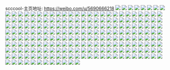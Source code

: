 scccool-主页地址: https://weibo.com/u/5690666218 
![](https://wx4.sinaimg.cn/mw2000/006d7sf0ly1h93l35ix06j31sc2dsx6q.jpg) 
![](https://wx4.sinaimg.cn/mw2000/006d7sf0ly1h93l3aom76j31sc2ds1kz.jpg) 
![](https://wx4.sinaimg.cn/mw2000/006d7sf0gy1h92odxw5f5j32c0340x6q.jpg) 
![](https://wx4.sinaimg.cn/mw2000/006d7sf0gy1h92odz0fo3j324j2u1b29.jpg) 
![](https://wx4.sinaimg.cn/mw2000/006d7sf0gy1h92oe2dem5j32ae31vnpe.jpg) 
![](https://wx4.sinaimg.cn/mw2000/006d7sf0gy1h92oe5q5u6j32b032pqv5.jpg) 
![](https://wx4.sinaimg.cn/mw2000/006d7sf0gy1h92oe9qcxcj328v2zunpe.jpg) 
![](https://wx4.sinaimg.cn/mw2000/006d7sf0gy1h92odud3zjj32c0340x6q.jpg) 
![](https://wx4.sinaimg.cn/mw2000/006d7sf0gy1h92oeac0o4j30wi1kvwon.jpg) 
![](https://wx4.sinaimg.cn/mw2000/006d7sf0gy1h92oefxljlj32c0340qv6.jpg) 
![](https://wx4.sinaimg.cn/mw2000/006d7sf0gy1h8wmzx0xhgj32852yv4qq.jpg) 
![](https://wx4.sinaimg.cn/mw2000/006d7sf0gy1h8wmzzmnbnj32852yvhdu.jpg) 
![](https://wx4.sinaimg.cn/mw2000/006d7sf0gy1h8wn01pak2j328a2z2e82.jpg) 
![](https://wx4.sinaimg.cn/mw2000/006d7sf0gy1h8wn09y51jj324z2unqv6.jpg) 
![](https://wx4.sinaimg.cn/mw2000/006d7sf0gy1h8u14yvfbhj31zr1zr7wi.jpg) 
![](https://wx4.sinaimg.cn/mw2000/006d7sf0gy1h8u153nwlcj31sc2dsx6p.jpg) 
![](https://wx4.sinaimg.cn/mw2000/006d7sf0gy1h8u15l6x7yj31t71t7qv5.jpg) 
![](https://wx4.sinaimg.cn/mw2000/006d7sf0gy1h8gkjcb2k6j325f2v9hdu.jpg) 
![](https://wx4.sinaimg.cn/mw2000/006d7sf0gy1h8gki8w94lj30wh16rqah.jpg) 
![](https://wx4.sinaimg.cn/mw2000/006d7sf0gy1h8gkiqo6xcj326f2wkhdu.jpg) 
![](https://wx4.sinaimg.cn/mw2000/006d7sf0gy1h8gkjddleij30wi1ycwrf.jpg) 
![](https://wx4.sinaimg.cn/mw2000/006d7sf0gy1h8gkje54nuj30wi1ycdm6.jpg) 
![](https://wx4.sinaimg.cn/mw2000/006d7sf0gy1h8gkhqyu7yj30wi1ycx6p.jpg) 
![](https://wx4.sinaimg.cn/mw2000/006d7sf0gy1h88hr6p2pmj31jk2bce81.jpg) 
![](https://wx4.sinaimg.cn/mw2000/006d7sf0gy1h88hpm11p0j31jk2bce81.jpg) 
![](https://wx4.sinaimg.cn/mw2000/006d7sf0gy1h88hpygwgvj31jk2bce81.jpg) 
![](https://wx4.sinaimg.cn/mw2000/006d7sf0gy1h88hp49vkkj30rv1dkalh.jpg) 
![](https://wx4.sinaimg.cn/mw2000/006d7sf0gy1h88hrknhg5j335s23xhdt.jpg) 
![](https://wx4.sinaimg.cn/mw2000/006d7sf0gy1h88hs40r0ej31jk2bchdt.jpg) 
![](https://wx4.sinaimg.cn/mw2000/006d7sf0gy1h88hsum37tj31sc1sce81.jpg) 
![](https://wx4.sinaimg.cn/mw2000/006d7sf0gy1h88hsiit63j314x14x18y.jpg) 
![](https://wx4.sinaimg.cn/mw2000/006d7sf0gy1h88hsomhnsj319e19e7o4.jpg) 
![](https://wx4.sinaimg.cn/mw2000/006d7sf0gy1h86a3z3j40j31jk2bc4qq.jpg) 
![](https://wx4.sinaimg.cn/mw2000/006d7sf0gy1h86a4vn0jcj318g0tnqia.jpg) 
![](https://wx4.sinaimg.cn/mw2000/006d7sf0gy1h86a4539mgj31jk2bckjm.jpg) 
![](https://wx4.sinaimg.cn/mw2000/006d7sf0gy1h86a4c8wl0j323u35snpe.jpg) 
![](https://wx4.sinaimg.cn/mw2000/006d7sf0gy1h86a4x1pelj31jl2bcb29.jpg) 
![](https://wx4.sinaimg.cn/mw2000/006d7sf0gy1h86a4fo1rrj31ek23uhdt.jpg) 
![](https://wx4.sinaimg.cn/mw2000/006d7sf0gy1h86a4trss8j323u35sx6q.jpg) 
![](https://wx4.sinaimg.cn/mw2000/006d7sf0gy1h86a463mqbj31fm25f4qp.jpg) 
![](https://wx4.sinaimg.cn/mw2000/006d7sf0gy1h83erpkui4j31sc1schdt.jpg) 
![](https://wx4.sinaimg.cn/mw2000/006d7sf0gy1h83es2divpj32c02c0hdu.jpg) 
![](https://wx4.sinaimg.cn/mw2000/006d7sf0gy1h83es6j07jj31sc1scqv5.jpg) 
![](https://wx4.sinaimg.cn/mw2000/006d7sf0gy1h83eru9tpaj317r1mcaqx.jpg) 
![](https://wx4.sinaimg.cn/mw2000/006d7sf0gy1h7qm5fw6nvj322k2rfe81.jpg) 
![](https://wx4.sinaimg.cn/mw2000/006d7sf0gy1h7qm67ddpsj32c0340qui.jpg) 
![](https://wx4.sinaimg.cn/mw2000/006d7sf0gy1h7qm5sh6nrj31sc2dsu0y.jpg) 
![](https://wx4.sinaimg.cn/mw2000/006d7sf0gy1h7pv2i2kykj32c0340x6p.jpg) 
![](https://wx4.sinaimg.cn/mw2000/006d7sf0gy1h7pv2kdzf8j32c02c0b2b.jpg) 
![](https://wx4.sinaimg.cn/mw2000/006d7sf0gy1h7pv2lvmmnj32c0340qv5.jpg) 
![](https://wx4.sinaimg.cn/mw2000/006d7sf0gy1h7pv2qfuovj31sc1sce81.jpg) 
![](https://wx4.sinaimg.cn/mw2000/006d7sf0gy1h7pv2oz72yj32c03407wi.jpg) 
![](https://wx4.sinaimg.cn/mw2000/006d7sf0gy1h7pv23q4e2j31sc2ds1ky.jpg) 
![](https://wx4.sinaimg.cn/mw2000/006d7sf0gy1h7oslms0ytj32c0340kjm.jpg) 
![](https://wx4.sinaimg.cn/mw2000/006d7sf0gy1h7osyi5y1uj32c0340npe.jpg) 
![](https://wx4.sinaimg.cn/mw2000/006d7sf0gy1h7oslzm4hzj32c0340qj8.jpg) 
![](https://wx4.sinaimg.cn/mw2000/006d7sf0gy1h7osm5ojc1j32c0340e82.jpg) 
![](https://wx4.sinaimg.cn/mw2000/006d7sf0gy1h7osldog6fj32c0340e83.jpg) 
![](https://wx4.sinaimg.cn/mw2000/006d7sf0gy1h7osmh0it3j32c0340qv7.jpg) 
![](https://wx4.sinaimg.cn/mw2000/006d7sf0gy1h7osn1o93sj32c0340npf.jpg) 
![](https://wx4.sinaimg.cn/mw2000/006d7sf0gy1h7osyf0mjgj32c0340kjm.jpg) 
![](https://wx4.sinaimg.cn/mw2000/006d7sf0gy1h7osmrbnmfj32c0340qv6.jpg) 
![](https://wx4.sinaimg.cn/mw2000/006d7sf0gy1h7jpg3dhgsj326r26r1kz.jpg) 
![](https://wx4.sinaimg.cn/mw2000/006d7sf0gy1h7jpf1fbadj30zu1gwqpe.jpg) 
![](https://wx4.sinaimg.cn/mw2000/006d7sf0gy1h7jpgchitoj31900u0qhk.jpg) 
![](https://wx4.sinaimg.cn/mw2000/006d7sf0gy1h7jpesq40gj32o03k07wj.jpg) 
![](https://wx4.sinaimg.cn/mw2000/006d7sf0gy1h7jpgbjfsyj32c02c0qv5.jpg) 
![](https://wx4.sinaimg.cn/mw2000/006d7sf0gy1h7jpgdkophj31900u04ft.jpg) 
![](https://wx4.sinaimg.cn/mw2000/006d7sf0gy1h7fl0kl2ezj329e30je82.jpg) 
![](https://wx4.sinaimg.cn/mw2000/006d7sf0gy1h7fl0i2w20j329f30kb2a.jpg) 
![](https://wx4.sinaimg.cn/mw2000/006d7sf0gy1h7dbe9unoxj315a1kwgoq.jpg) 
![](https://wx4.sinaimg.cn/mw2000/006d7sf0gy1h7dbdxasqsj312u1gxwuh.jpg) 
![](https://wx4.sinaimg.cn/mw2000/006d7sf0gy1h7dbeavayrj315j1kw77j.jpg) 
![](https://wx4.sinaimg.cn/mw2000/006d7sf0gy1h7dbe54h18j32dc1kwnpd.jpg) 
![](https://wx4.sinaimg.cn/mw2000/006d7sf0gy1h7dbeesw9pj32dc1kwkjl.jpg) 
![](https://wx4.sinaimg.cn/mw2000/006d7sf0gy1h7dbe8a2tyj32dc1kwdkl.jpg) 
![](https://wx4.sinaimg.cn/mw2000/006d7sf0gy1h7dbe5vegdj312k1hl4d8.jpg) 
![](https://wx4.sinaimg.cn/mw2000/006d7sf0gy1h7dbe17ursj32dc1kwqv5.jpg) 
![](https://wx4.sinaimg.cn/mw2000/006d7sf0gy1h7dbefpeoyj315j1kwdy9.jpg) 
![](https://wx4.sinaimg.cn/mw2000/006d7sf0gy1h7c76jxx5mj30kb0sg43j.jpg) 
![](https://wx4.sinaimg.cn/mw2000/006d7sf0gy1h7c76j7tcgj30ka0sg43a.jpg) 
![](https://wx4.sinaimg.cn/mw2000/006d7sf0gy1h7c76ko8xsj30ka0sojv3.jpg) 
![](https://wx4.sinaimg.cn/mw2000/006d7sf0gy1h7c76l82phj30ow0yuq8f.jpg) 
![](https://wx4.sinaimg.cn/mw2000/006d7sf0gy1h7c76m83vzj30kb0sgafd.jpg) 
![](https://wx4.sinaimg.cn/mw2000/006d7sf0gy1h77ho2lo2gj31r62c8azg.jpg) 
![](https://wx4.sinaimg.cn/mw2000/006d7sf0gy1h77hnq5n43j323k2srnpe.jpg) 
![](https://wx4.sinaimg.cn/mw2000/006d7sf0gy1h77hnunbeyj323t2t3kjm.jpg) 
![](https://wx4.sinaimg.cn/mw2000/006d7sf0gy1h77hnxqnbqj324u2ug4qq.jpg) 
![](https://wx4.sinaimg.cn/mw2000/006d7sf0gy1h77ho4yxiej30wi13ytde.jpg) 
![](https://wx4.sinaimg.cn/mw2000/006d7sf0gy1h77hnz56zhj32c0340tdq.jpg) 
![](https://wx4.sinaimg.cn/mw2000/006d7sf0gy1h77ho125idj32782xme82.jpg) 
![](https://wx4.sinaimg.cn/mw2000/006d7sf0gy1h77hnn7xo5j326h2wnx6q.jpg) 
![](https://wx4.sinaimg.cn/mw2000/006d7sf0gy1h77hns1fn0j31ub2gf7wh.jpg) 
![](https://wx4.sinaimg.cn/mw2000/006d7sf0gy1h729iwzc89j32c02c0b2a.jpg) 
![](https://wx4.sinaimg.cn/mw2000/006d7sf0gy1h729j21qr5j30u00u0anx.jpg) 
![](https://wx4.sinaimg.cn/mw2000/006d7sf0gy1h729j7rde5j31tf2f87wh.jpg) 
![](https://wx4.sinaimg.cn/mw2000/006d7sf0gy1h729j5768uj32c02c0kjm.jpg) 
![](https://wx4.sinaimg.cn/mw2000/006d7sf0gy1h71sj2oj79j32c02c0qv5.jpg) 
![](https://wx4.sinaimg.cn/mw2000/006d7sf0gy1h71sj56ha2j32c02c0qv5.jpg) 
![](https://wx4.sinaimg.cn/mw2000/006d7sf0gy1h71sjaqk53j32c02c0npe.jpg) 
![](https://wx4.sinaimg.cn/mw2000/006d7sf0gy1h6xr1vui3wj317h17h79f.jpg) 
![](https://wx4.sinaimg.cn/mw2000/006d7sf0gy1h6xr1waq1lj30tc0sxwfr.jpg) 
![](https://wx4.sinaimg.cn/mw2000/006d7sf0gy1h6xr1yfzo7j30u00u01kx.jpg) 
![](https://wx4.sinaimg.cn/mw2000/006d7sf0gy1h6xr1wyx7lj30u00u00v2.jpg) 
![](https://wx4.sinaimg.cn/mw2000/006d7sf0gy1h6xr1yy4s3j30u00u0k1e.jpg) 
![](https://wx4.sinaimg.cn/mw2000/006d7sf0gy1h6xr1sxt9ij31hc1hc40f.jpg) 
![](https://wx4.sinaimg.cn/mw2000/006d7sf0gy1h6xr1uw2h3j30sg0sg75i.jpg) 
![](https://wx4.sinaimg.cn/mw2000/006d7sf0gy1h6r70156dwj32722xf7fg.jpg) 
![](https://wx4.sinaimg.cn/mw2000/006d7sf0gy1h6r703vlywj32762xlti7.jpg) 
![](https://wx4.sinaimg.cn/mw2000/006d7sf0gy1h6r6zqapmgj32c0340kjn.jpg) 
![](https://wx4.sinaimg.cn/mw2000/006d7sf0gy1h6q1aaoqj2j31sc2ds4qp.jpg) 
![](https://wx4.sinaimg.cn/mw2000/006d7sf0gy1h6q1af3ir3j30u00u0wn7.jpg) 
![](https://wx4.sinaimg.cn/mw2000/006d7sf0gy1h6q1aflv4dj30u00u0ak8.jpg) 
![](https://wx4.sinaimg.cn/mw2000/006d7sf0gy1h6k36le42gj31k02c0e82.jpg) 
![](https://wx4.sinaimg.cn/mw2000/006d7sf0gy1h6k36g54nuj31kw2dcqv6.jpg) 
![](https://wx4.sinaimg.cn/mw2000/006d7sf0gy1h6k36j8uc5j31kw2dcu0y.jpg) 
![](https://wx4.sinaimg.cn/mw2000/006d7sf0gy1h6j8z87thbj32c02c0e81.jpg) 
![](https://wx4.sinaimg.cn/mw2000/006d7sf0gy1h6j8ziws3dj31g81xnkba.jpg) 
![](https://wx4.sinaimg.cn/mw2000/006d7sf0gy1h6fjfrxsp8j32c0340kjm.jpg) 
![](https://wx4.sinaimg.cn/mw2000/006d7sf0gy1h6c6ejw8rbj30u00u0myb.jpg) 
![](https://wx4.sinaimg.cn/mw2000/006d7sf0gy1h6c6ej8t3zj31k51k51kx.jpg) 
![](https://wx4.sinaimg.cn/mw2000/006d7sf0gy1h6c6eckpvcj327b27b7wj.jpg) 
![](https://wx4.sinaimg.cn/mw2000/006d7sf0gy1h6c6e7m543j31ei1ei4jv.jpg) 
![](https://wx4.sinaimg.cn/mw2000/006d7sf0gy1h6c6es58zsj31ei1eihb2.jpg) 
![](https://wx4.sinaimg.cn/mw2000/006d7sf0gy1h6c6eqxsaej31ei1eidns.jpg) 
![](https://wx4.sinaimg.cn/mw2000/006d7sf0gy1h6c6esvqayj31ei1eijwn.jpg) 
![](https://wx4.sinaimg.cn/mw2000/006d7sf0gy1h62vte80p7j32ux1imnpe.jpg) 
![](https://wx4.sinaimg.cn/mw2000/006d7sf0gy1h62vueg0iej32c02c0tgr.jpg) 
![](https://wx4.sinaimg.cn/mw2000/006d7sf0gy1h62vtq0uonj324g24g1kx.jpg) 
![](https://wx4.sinaimg.cn/mw2000/006d7sf0gy1h62vu7w25ij32c02ccb2c.jpg) 
![](https://wx4.sinaimg.cn/mw2000/006d7sf0gy1h62vv6bwq6j30u00u0wfa.jpg) 
![](https://wx4.sinaimg.cn/mw2000/006d7sf0gy1h5thyt9vmij328o2zk7wl.jpg) 
![](https://wx4.sinaimg.cn/mw2000/006d7sf0gy1h5thyrjc9ej31gv1z51kx.jpg) 
![](https://wx4.sinaimg.cn/mw2000/006d7sf0gy1h5thyv90ypj32c03401ky.jpg) 
![](https://wx4.sinaimg.cn/mw2000/006d7sf0gy1h5thywdjhlj31kw1kwjtv.jpg) 
![](https://wx4.sinaimg.cn/mw2000/006d7sf0gy1h5pyy2vgvkj31h31yr4qq.jpg) 
![](https://wx4.sinaimg.cn/mw2000/006d7sf0gy1h5pxbpf2h0j30sg0sgab2.jpg) 
![](https://wx4.sinaimg.cn/mw2000/006d7sf0gy1h5pxbqk7o4j30sg0sggmk.jpg) 
![](https://wx4.sinaimg.cn/mw2000/006d7sf0gy1h5pxbwg8icj32ff38fk3o.jpg) 
![](https://wx4.sinaimg.cn/mw2000/006d7sf0gy1h5pxbta0dfj30yb0ybthj.jpg) 
![](https://wx4.sinaimg.cn/mw2000/006d7sf0gy1h5pxc2ez90j30zk0pmx30.jpg) 
![](https://wx4.sinaimg.cn/mw2000/006d7sf0gy1h59v9bpft3j30zo1re4m4.jpg) 
![](https://wx4.sinaimg.cn/mw2000/006d7sf0gy1h59v99rqb7j32bc1jlb29.jpg) 
![](https://wx4.sinaimg.cn/mw2000/006d7sf0gy1h59v9s36tlj329731cnpd.jpg) 
![](https://wx4.sinaimg.cn/mw2000/006d7sf0gy1h59v9ugtktj34mo336qv7.jpg) 
![](https://wx4.sinaimg.cn/mw2000/006d7sf0gy1h58ayl0hbwj3210210qjx.jpg) 
![](https://wx4.sinaimg.cn/mw2000/006d7sf0gy1h58aymoqtsj31ys1ysx6p.jpg) 
![](https://wx4.sinaimg.cn/mw2000/006d7sf0gy1h58aypwqdzj32c02c0b2a.jpg) 
![](https://wx4.sinaimg.cn/mw2000/006d7sf0gy1h58ayrgnecj324e24e7wh.jpg) 
![](https://wx4.sinaimg.cn/mw2000/006d7sf0gy1h58ayvp5a3j325a25a4qq.jpg) 
![](https://wx4.sinaimg.cn/mw2000/006d7sf0gy1h58ayfioxsj31kw23ux6p.jpg) 
![](https://wx4.sinaimg.cn/mw2000/006d7sf0gy1h58ayhpl78j31kw23u4qq.jpg) 
![](https://wx4.sinaimg.cn/mw2000/006d7sf0gy1h58ayk0mj7j31kw23uu0x.jpg) 
![](https://wx4.sinaimg.cn/mw2000/006d7sf0gy1h58aydjk45j31kw23uu0x.jpg) 
![](https://wx4.sinaimg.cn/mw2000/006d7sf0ly1h52wma88bmj316o1s1e2a.jpg) 
![](https://wx4.sinaimg.cn/mw2000/006d7sf0ly1h52wm84zk5j316o1s11du.jpg) 
![](https://wx4.sinaimg.cn/mw2000/006d7sf0ly1h52wmcana7j316o1s1nlk.jpg) 
![](https://wx4.sinaimg.cn/mw2000/006d7sf0ly1h52wmdt89fj30z71dadsp.jpg) 
![](https://wx4.sinaimg.cn/mw2000/006d7sf0ly1h4a6h3kjyrj31sc2dshdt.jpg) 
![](https://wx4.sinaimg.cn/mw2000/006d7sf0ly1h4a6j4oau8j329n30v4qq.jpg) 
![](https://wx4.sinaimg.cn/mw2000/006d7sf0ly1h3zo6ix25dj32512up1kz.jpg) 
![](https://wx4.sinaimg.cn/mw2000/006d7sf0ly1h3zo6tw56aj32c0340qv7.jpg) 
![](https://wx4.sinaimg.cn/mw2000/006d7sf0ly1h3zo6wgljbj32c0340kjn.jpg) 
![](https://wx4.sinaimg.cn/mw2000/006d7sf0ly1h3zo6pbg8mj321e2pv7wh.jpg) 
![](https://wx4.sinaimg.cn/mw2000/006d7sf0ly1h3zo6qk4cfj323x2t8e81.jpg) 
![](https://wx4.sinaimg.cn/mw2000/006d7sf0ly1h3zo8aarl7j32c03401ky.jpg) 
![](https://wx4.sinaimg.cn/mw2000/006d7sf0ly1h3zo88nudlj32c0340x6p.jpg) 
![](https://wx4.sinaimg.cn/mw2000/006d7sf0ly1h3zo8bwdzqj32c0340x6p.jpg) 
![](https://wx4.sinaimg.cn/mw2000/006d7sf0ly1h3zo6rg8ukj317u1mgh95.jpg) 
![](https://wx4.sinaimg.cn/mw2000/006d7sf0ly1h3swa13biwj3195195qkc.jpg) 
![](https://wx4.sinaimg.cn/mw2000/006d7sf0ly1h3swa3rg8yj31s31ro7vp.jpg) 
![](https://wx4.sinaimg.cn/mw2000/006d7sf0ly1h3swa7en8uj30wi1yc19k.jpg) 
![](https://wx4.sinaimg.cn/mw2000/006d7sf0ly1h3swa5rrkjj325n25n4qq.jpg) 
![](https://wx4.sinaimg.cn/mw2000/006d7sf0gy1h3fzlygq1oj31w62iwe0y.jpg) 
![](https://wx4.sinaimg.cn/mw2000/006d7sf0gy1h3b72vdfvij328v28qb29.jpg) 
![](https://wx4.sinaimg.cn/mw2000/006d7sf0gy1h3b72wwhqbj32c02c0b29.jpg) 
![](https://wx4.sinaimg.cn/mw2000/006d7sf0gy1h3b732nr0gj31cy1w14qp.jpg) 
![](https://wx4.sinaimg.cn/mw2000/006d7sf0gy1h3b730p1xwj32c02c0u0x.jpg) 
![](https://wx4.sinaimg.cn/mw2000/006d7sf0gy1h3b72yhm6ej32c02c0e81.jpg) 
![](https://wx4.sinaimg.cn/mw2000/006d7sf0gy1h37r4bxvtlj31bl1ze4qp.jpg) 
![](https://wx4.sinaimg.cn/mw2000/006d7sf0gy1h37r4fh2p8j31d721t7wh.jpg) 
![](https://wx4.sinaimg.cn/mw2000/006d7sf0gy1h37r48sitwj30vi0vi7fc.jpg) 
![](https://wx4.sinaimg.cn/mw2000/006d7sf0gy1h37r4h0m35j31fd2521kx.jpg) 
![](https://wx4.sinaimg.cn/mw2000/006d7sf0gy1h37r7js90sj31kw2dcnpd.jpg) 
![](https://wx4.sinaimg.cn/mw2000/006d7sf0gy1h36xf3khs5j31kw2dcqv5.jpg) 
![](https://wx4.sinaimg.cn/mw2000/006d7sf0gy1h36xfja60oj31kw2dcu0x.jpg) 
![](https://wx4.sinaimg.cn/mw2000/006d7sf0gy1h36xfsd9dlj31kw2dcnpd.jpg) 
![](https://wx4.sinaimg.cn/mw2000/006d7sf0gy1h36xfukdowj31fl25d4qp.jpg) 
![](https://wx4.sinaimg.cn/mw2000/006d7sf0gy1h36xfyu8srj31kw2dctxf.jpg) 
![](https://wx4.sinaimg.cn/mw2000/006d7sf0gy1h36xg72xhwj31kw2dce81.jpg) 
![](https://wx4.sinaimg.cn/mw2000/006d7sf0gy1h34sfk7j68j31h61h6hdt.jpg) 
![](https://wx4.sinaimg.cn/mw2000/006d7sf0gy1h34sfnpxyfj31hv1hvhdt.jpg) 
![](https://wx4.sinaimg.cn/mw2000/006d7sf0gy1h34setx3y3j30ta0mvq8a.jpg) 
![](https://wx4.sinaimg.cn/mw2000/006d7sf0gy1h34sf11q5ij32c02c07wj.jpg) 
![](https://wx4.sinaimg.cn/mw2000/006d7sf0gy1h34sewu2lij32c02c0b2a.jpg) 
![](https://wx4.sinaimg.cn/mw2000/006d7sf0gy1h34si3jxtyj30wg1rkgye.jpg) 
![](https://wx4.sinaimg.cn/mw2000/006d7sf0gy1h34sffnba3j324j24j1ky.jpg) 
![](https://wx4.sinaimg.cn/mw2000/006d7sf0gy1h34seqljx8j31ho1hokjl.jpg) 
![](https://wx4.sinaimg.cn/mw2000/006d7sf0gy1h31zamrqiqj30ku0v9dm9.jpg) 
![](https://wx4.sinaimg.cn/mw2000/006d7sf0gy1h31zb2j313j30rl15ywky.jpg) 
![](https://wx4.sinaimg.cn/mw2000/006d7sf0gy1h31zb3oxzpj30qy15211c.jpg) 
![](https://wx4.sinaimg.cn/mw2000/006d7sf0gy1h31zawlrmdj316f1kwnit.jpg) 
![](https://wx4.sinaimg.cn/mw2000/006d7sf0gy1h31zauiyb6j323u1kwkjl.jpg) 
![](https://wx4.sinaimg.cn/mw2000/006d7sf0gy1h31zayilu8j31rd1bj7uh.jpg) 
![](https://wx4.sinaimg.cn/mw2000/006d7sf0gy1h31zar706yj31411hdnme.jpg) 
![](https://wx4.sinaimg.cn/mw2000/006d7sf0gy1h31zancbhtj31401hcaob.jpg) 
![](https://wx4.sinaimg.cn/mw2000/006d7sf0gy1h31zaolj8jj313u1h3k5j.jpg) 
![](https://wx4.sinaimg.cn/mw2000/006d7sf0gy1h2yznyk52jj317r1ma4qp.jpg) 
![](https://wx4.sinaimg.cn/mw2000/006d7sf0gy1h2yzo979d0j30ot09ddh7.jpg) 
![](https://wx4.sinaimg.cn/mw2000/006d7sf0gy1h2hdsygc88j33gg56o7wp.jpg) 
![](https://wx4.sinaimg.cn/mw2000/006d7sf0gy1h2hdt6lj0dj335s23ub2b.jpg) 
![](https://wx4.sinaimg.cn/mw2000/006d7sf0gy1h2hdshm3ydj323u35s1kz.jpg) 
![](https://wx4.sinaimg.cn/mw2000/006d7sf0gy1h2hdsnno8gj356o3gg1l4.jpg) 
![](https://wx4.sinaimg.cn/mw2000/006d7sf0gy1h2hdse2akjj323u35s1kz.jpg) 
![](https://wx4.sinaimg.cn/mw2000/006d7sf0gy1h2hdt3ec4lj33gg56onpk.jpg) 
![](https://wx4.sinaimg.cn/mw2000/006d7sf0gy1h2hds77ji0j31sz2pi1ky.jpg) 
![](https://wx4.sinaimg.cn/mw2000/006d7sf0gy1h2hdssoevcj33gg56ox6v.jpg) 
![](https://wx4.sinaimg.cn/mw2000/006d7sf0gy1h2hdsaqkp4j323u35s1kz.jpg) 
![](https://wx4.sinaimg.cn/mw2000/006d7sf0gy1h25qc7ou30j32c03407wj.jpg) 
![](https://wx4.sinaimg.cn/mw2000/006d7sf0gy1h25qce1blzj3266266x6p.jpg) 

